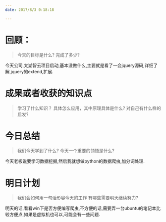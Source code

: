 ```yaml
---
date: 2017/8/3 0:18:18

---
```


# 回顾：
> 今天的目标是什么?
> 完成了多少?

今天公司,太湖智云项目启动,基本没做什么,主要就是看了一会jquery源码,详细了解,jquery的extend,扩展.


# 成果或者收获的知识点
> 学习了什么知识？
> 具体怎么应用，其中原理具体是什么?
> 对自己有什么样的启发?



# 今日总结
> 我们今天学到了什么?
> 今天一个重要的领悟是什么?

今天老板说要学习数据挖掘,然后我就想做python的数据爬虫,加分词处理.

# 明日计划
> 我们会如何用一句话形容今天的工作
> 有哪些需要明天继续努力?


明天的话,看看win下是否方便编写爬虫,不方便的话,需要弄一台ubuntu的笔记本比较方便点,如果是虚拟机也可以,可能会有一些问题.
